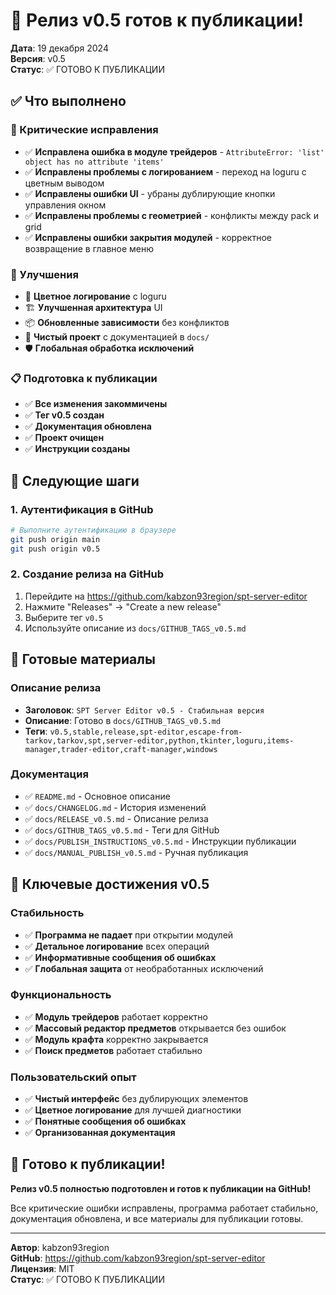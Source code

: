 # 🚀 Релиз v0.5 готов к публикации!

**Дата**: 19 декабря 2024  
**Версия**: v0.5  
**Статус**: ✅ ГОТОВО К ПУБЛИКАЦИИ

## ✅ Что выполнено

### 🔧 Критические исправления
- ✅ **Исправлена ошибка в модуле трейдеров** - `AttributeError: 'list' object has no attribute 'items'`
- ✅ **Исправлены проблемы с логированием** - переход на loguru с цветным выводом
- ✅ **Исправлены ошибки UI** - убраны дублирующие кнопки управления окном
- ✅ **Исправлены проблемы с геометрией** - конфликты между pack и grid
- ✅ **Исправлены ошибки закрытия модулей** - корректное возвращение в главное меню

### 🚀 Улучшения
- 🎨 **Цветное логирование** с loguru
- 🏗️ **Улучшенная архитектура** UI
- 📦 **Обновленные зависимости** без конфликтов
- 🧹 **Чистый проект** с документацией в `docs/`
- 🛡️ **Глобальная обработка исключений**

### 📋 Подготовка к публикации
- ✅ **Все изменения закоммичены**
- ✅ **Тег v0.5 создан**
- ✅ **Документация обновлена**
- ✅ **Проект очищен**
- ✅ **Инструкции созданы**

## 🎯 Следующие шаги

### 1. Аутентификация в GitHub
```bash
# Выполните аутентификацию в браузере
git push origin main
git push origin v0.5
```

### 2. Создание релиза на GitHub
1. Перейдите на https://github.com/kabzon93region/spt-server-editor
2. Нажмите "Releases" → "Create a new release"
3. Выберите тег `v0.5`
4. Используйте описание из `docs/GITHUB_TAGS_v0.5.md`

## 📝 Готовые материалы

### Описание релиза
- **Заголовок**: `SPT Server Editor v0.5 - Стабильная версия`
- **Описание**: Готово в `docs/GITHUB_TAGS_v0.5.md`
- **Теги**: `v0.5,stable,release,spt-editor,escape-from-tarkov,tarkov,spt,server-editor,python,tkinter,loguru,items-manager,trader-editor,craft-manager,windows`

### Документация
- ✅ `README.md` - Основное описание
- ✅ `docs/CHANGELOG.md` - История изменений
- ✅ `docs/RELEASE_v0.5.md` - Описание релиза
- ✅ `docs/GITHUB_TAGS_v0.5.md` - Теги для GitHub
- ✅ `docs/PUBLISH_INSTRUCTIONS_v0.5.md` - Инструкции публикации
- ✅ `docs/MANUAL_PUBLISH_v0.5.md` - Ручная публикация

## 🎉 Ключевые достижения v0.5

### Стабильность
- ✅ **Программа не падает** при открытии модулей
- ✅ **Детальное логирование** всех операций
- ✅ **Информативные сообщения об ошибках**
- ✅ **Глобальная защита** от необработанных исключений

### Функциональность
- ✅ **Модуль трейдеров** работает корректно
- ✅ **Массовый редактор предметов** открывается без ошибок
- ✅ **Модуль крафта** корректно закрывается
- ✅ **Поиск предметов** работает стабильно

### Пользовательский опыт
- ✅ **Чистый интерфейс** без дублирующих элементов
- ✅ **Цветное логирование** для лучшей диагностики
- ✅ **Понятные сообщения об ошибках**
- ✅ **Организованная документация**

## 🎯 Готово к публикации!

**Релиз v0.5 полностью подготовлен и готов к публикации на GitHub!**

Все критические ошибки исправлены, программа работает стабильно, документация обновлена, и все материалы для публикации готовы.

---

**Автор**: kabzon93region  
**GitHub**: https://github.com/kabzon93region/spt-server-editor  
**Лицензия**: MIT  
**Статус**: ✅ ГОТОВО К ПУБЛИКАЦИИ
